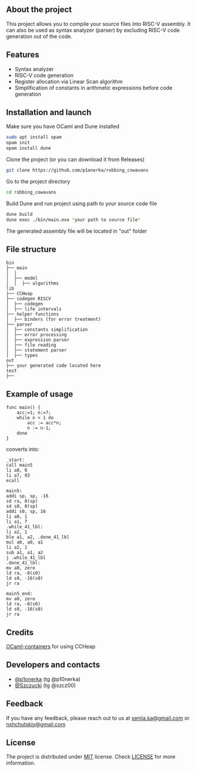 
## About the project

This project allows you to compile your source files into RISC-V assembly. It can also be used as syntax analyzer (parser) by excluding RISC-V code generation out of the code.


## Features

- Syntax analyzer
- RISC-V code generation
- Register allocation via Linear Scan algorithm
- Simplification of constants in arithmetic expressions before code generation


## Installation and launch

Make sure you have OCaml and Dune installed
```bash
sudo apt install opam
opam init 
opam install dune
```

Clone the project (or you can download it from Releases)

```bash
git clone https://github.com/p1onerka/robbing_cowavans
```

Go to the project directory

```bash
cd robbing_cowavans
```

Build Dune and run project using path to your source code file

```bash
dune build 
dune exec ./bin/main.exe *your path to source file*
```
The generated assembly file will be located in "out" folder


## File structure

```
bin
├── main
│  │
│  ├── model
│  │  ├── algorithms
lib
├── CCHeap
├── codegen RISCV
│  ├── codegen
│  ├── life intervals
├── helper functions
│  ├── binders (for error treatment)
├── parser
│  ├── constants simplification
│  ├── error processing
│  ├── expression parser
│  ├── file reading
│  ├── statement parser
│  ├── types
out
├── your generated code located here
test
├──
```


## Example of usage
```
func main() {
    acc:=1; n:=7;
    while n > 1 do
        acc := acc*n;
        n := n-1;
    done
}
```
converts into:
```
_start:
call main5
li a0, 0
li a7, 93
ecall

main5:
addi sp, sp, -16
sd ra, 8(sp)
sd s0, 0(sp)
addi s0, sp, 16
li a0, 1
li a1, 7
.while_41_lbl:
li a2, 1
ble a1, a2, .done_41_lbl
mul a0, a0, a1
li a2, 1
sub a1, a1, a2
j .while_41_lbl
.done_41_lbl:
mv a0, zero
ld ra, -8(s0)
ld s0, -16(s0)
jr ra

main5_end:
mv a0, zero
ld ra, -8(s0)
ld s0, -16(s0)
jr ra
```




## Credits

[OCaml-containers](https://github.com/c-cube/ocaml-containers) for using CCHeap


## Developers and contacts

- [@p1onerka](https://github.com/p1onerka) (tg @p10nerka)
- [@Szczucki](https://github.com/Szczucki) (tg @szcz00)


## Feedback

If you have any feedback, please reach out to us at xeniia.ka@gmail.com or nshchutskiy@gmail.com


## License

The project is distributed under [MIT](https://choosealicense.com/licenses/mit/) license. Check [LICENSE](https://github.com/p1onerka/robbing_cowavans/blob/main/LICENSE) for more information.

